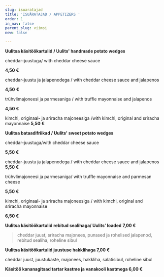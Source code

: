 ```yaml
---
slug: isuaratajad
title: 'ISUÄRATAJAD / APPETIZERS '
order: 1
in_nav: false
parent_slug: viimsi
new: false

---
```

> 

**Uulitsa käsitöökartulid / Uulits' handmade potato wedges**

cheddar-juustuga/ with cheddar cheese sauce 

**4,50 €**

<span class="spicy"></span> cheddar-juustu ja jalapenodega  / with cheddar cheese sauce and jalapenos 

**4,50** **€**

trühvlimajoneesi ja parmesaniga / with truffle mayonnaise and jalapenos 

**4,50 €**

kimchi, originaal- ja sriracha majoneesiga /with kimchi, original and sriracha mayonnaise  **5,50** **€**<span class="spicy"></span>

**Uulitsa bataadifriikad / Uulits' sweet potato wedges**

cheddar-juustuga/with cheddar cheese sauce 

 **5,50 €**

cheddar-juustu ja jalapenodega  / with cheddar cheese sauce and jalapenos **5,50 €** <span class="spicy"></span>

trühvlimajoneesi ja parmesaniga/ with truffle mayonnaise and parmesan cheese

 **5,50 €**

kimchi, originaal- ja sriracha majoneesiga / with kimchi, original and sriracha mayonnaise   

**6,50 €** <span class="spicy"></span>

**Uulitsa käsitöökartulid rebitud sealihaga/ Uulits' loaded**  **7,00 €**

<div class="ellipsis"></div>

> cheddar juust, sriracha majonees, punased ja rohelised jalapenod, rebitud sealiha, roheline sibul

<span class="spicy"></span>

**Uulitsa käsitöökartulid juustuse hakklihaga 7,00 €**

cheddar juust, juustukaste, majonees, hakkliha, salatisibul, roheline sibul

**Käsitöö kananagitsad tartar kastme ja vanakooli kastmega 6,00 €**